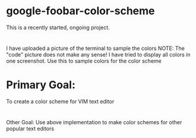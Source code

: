 # google-foobar-color-scheme
This is a recently started, ongoing project.
#
I have uploaded a picture of the terminal to sample the colors 
NOTE: The "code" picture does not make any sense! I have tried to display all colors in one screenshot.
Use this to sample colors for the color scheme

# Primary Goal:
To create a color scheme for VIM text editor 
#
Other Goal:
Use above implementation to make color schemes for other popular text editors
